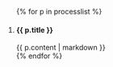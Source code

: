 <ol class="usa-process-list">
{% for p in processlist %}
<li class="usa-process-list__item">
    <h4 class="usa-process-list__heading">{{ p.title }}</h4>
    {{ p.content | markdown }}
  </li>
{% endfor %}
</ol>